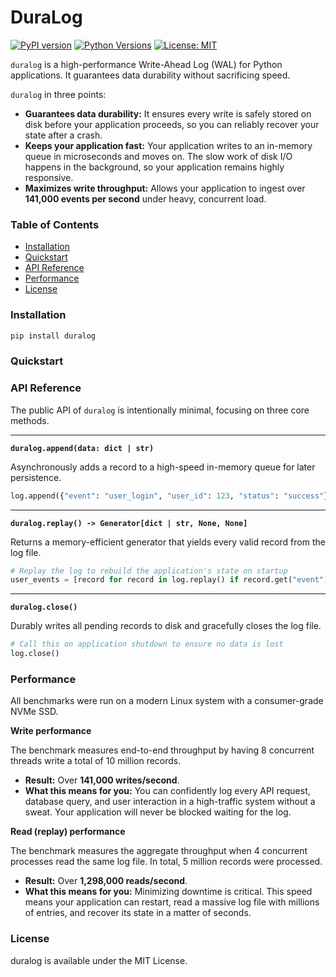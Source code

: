 # DuraLog

[![PyPI version](https://badge.fury.io/py/duralog.svg)](https://badge.fury.io/py/duralog)
[![Python Versions](https://img.shields.io/pypi/pyversions/duralog.svg)](https://pypi.org/project/duralog)
[![License: MIT](https://img.shields.io/badge/License-MIT-yellow.svg)](https://opensource.org/licenses/MIT)

`duralog` is a high-performance Write-Ahead Log (WAL) for Python applications. It guarantees data durability without sacrificing speed.

`duralog` in three points:

*   **Guarantees data durability:** It ensures every write is safely stored on disk before your application proceeds, so you can reliably recover your state after a crash.
*   **Keeps your application fast:** Your application writes to an in-memory queue in microseconds and moves on. The slow work of disk I/O happens in the background, so your application remains highly responsive.
*   **Maximizes write throughput:** Allows your application to ingest over **141,000 events per second** under heavy, concurrent load.

### Table of Contents

-   [Installation](#installation)
-   [Quickstart](#quickstart)
-   [API Reference](#api-reference)
-   [Performance](#performance)
-   [License](#license)

### Installation

```bash
pip install duralog
```

### Quickstart

### API Reference

The public API of `duralog` is intentionally minimal, focusing on three core methods.

---

**`duralog.append(data: dict | str)`**

Asynchronously adds a record to a high-speed in-memory queue for later persistence.

```python
log.append({"event": "user_login", "user_id": 123, "status": "success"})
```

---

**`duralog.replay() -> Generator[dict | str, None, None]`**

Returns a memory-efficient generator that yields every valid record from the log file.

```python
# Replay the log to rebuild the application's state on startup
user_events = [record for record in log.replay() if record.get("event")]
```

---

**`duralog.close()`**

Durably writes all pending records to disk and gracefully closes the log file.

```python
# Call this on application shutdown to ensure no data is lost
log.close()
```

### Performance

All benchmarks were run on a modern Linux system with a consumer-grade NVMe SSD.

**Write performance**

The benchmark measures end-to-end throughput by having 8 concurrent threads write a total of 10 million records.

-   **Result:** Over **141,000 writes/second**.
-   **What this means for you:** You can confidently log every API request, database query, and user interaction in a high-traffic system without a sweat. Your application will never be blocked waiting for the log.

**Read (replay) performance**

The benchmark measures the aggregate throughput when 4 concurrent processes read the same log file. In total, 5 million records were processed.

-   **Result:** Over **1,298,000 reads/second**.
-   **What this means for you:** Minimizing downtime is critical. This speed means your application can restart, read a massive log file with millions of entries, and recover its state in a matter of seconds.

### License

duralog is available under the MIT License.
